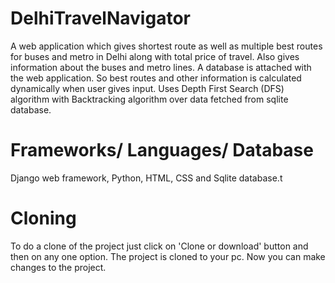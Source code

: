 # DelhiTravelNavigator
A web application which gives shortest route as well as multiple best routes for buses and metro in Delhi along with total price of travel. Also gives information about the buses and metro lines. A database is attached with the web application. So best routes and other information is calculated dynamically when user gives input. Uses Depth First Search (DFS) algorithm with Backtracking algorithm over data fetched from sqlite database.
# Frameworks/ Languages/ Database
Django web framework, Python, HTML, CSS and Sqlite database.t
# Cloning
To do a clone of the project just click on 'Clone or download' button and then on any one option. The project is cloned to your pc.
Now you can make changes to the project.

